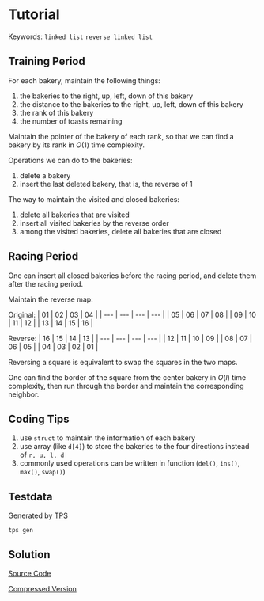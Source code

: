 # Tutorial

Keywords: `linked list` `reverse linked list`

## Training Period

For each bakery, maintain the following things:
1. the bakeries to the right, up, left, down of this bakery
2. the distance to the bakeries to the right, up, left, down of this bakery
3. the rank of this bakery
4. the number of toasts remaining

Maintain the pointer of the bakery of each rank, so that we can find a bakery by its rank in $O(1)$ time complexity.

Operations we can do to the bakeries:
1. delete a bakery
2. insert the last deleted bakery, that is, the reverse of 1

The way to maintain the visited and closed bakeries:
1. delete all bakeries that are visited
2. insert all visited bakeries by the reverse order
3. among the visited bakeries, delete all bakeries that are closed

## Racing Period

One can insert all closed bakeries before the racing period, and delete them after the racing period.

Maintain the reverse map:

Original: 
| 01  | 02  | 03  | 04  |
| --- | --- | --- | --- |
| 05  | 06  | 07  | 08  |
| 09  | 10  | 11  | 12  |
| 13  | 14  | 15  | 16  |

Reverse: 
| 16  | 15  | 14  | 13  |
| --- | --- | --- | --- |
| 12  | 11  | 10  | 09  |
| 08  | 07  | 06  | 05  |
| 04  | 03  | 02  | 01  |


Reversing a square is equivalent to swap the squares in the two maps.

One can find the border of the square from the center bakery in $O(l)$ time complexity, then run through the border and maintain the corresponding neighbor.

## Coding Tips

1. use ```struct``` to maintain the information of each bakery
2. use array (like ```d[4]```) to store the bakeries to the four directions instead of `r, u, l, d`
3. commonly used operations can be written in function (`del()`, `ins()`, `max()`, `swap()`)

## Testdata

Generated by [TPS](https://github.com/ioi-2017/tps)
```
tps gen
```

## Solution

[Source Code](./solution/sol.c)

[Compressed Version](./solution/sol_compressed.c)
